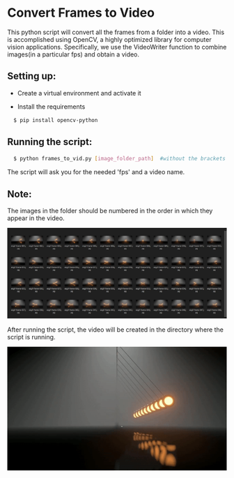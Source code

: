 # Convert Frames to Video

This python script will convert all the frames from a folder into a video. This is accomplished using OpenCV, a highly optimized library for computer vision applications. Specifically, we use the VideoWriter function to combine images(in a particular fps) and obtain a video.

## Setting up:

- Create a virtual environment and activate it

- Install the requirements
``` sh
  $ pip install opencv-python
```

## Running the script:
``` sh
  $ python frames_to_vid.py [image_folder_path]  #without the brackets  
```
The script will ask you for the needed 'fps' and a video name.
## Note:

The images in the folder should be numbered in the order in which they appear in the video.

![Pendulum frames images](frames.JPG)

After running the script, the video will be created in the directory where the script is running.

![frames_video](frames.gif)
